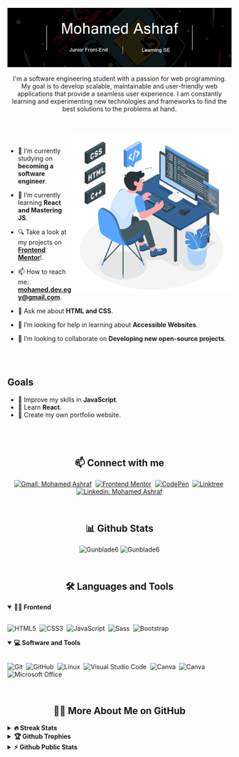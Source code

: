 <!-- Banner-->

![Personal Profile Banner](./assets/cover2.png)

<p align="center">
I'm a software engineering student with a passion for web programming. My goal is to develop scalable, maintainable and user-friendly web applications that provide a seamless user experience. I am constantly learning and experimenting new technologies and frameworks to find the best solutions to the problems at hand. 
</p>

##

<br>
<!---
- Web illustrations by Storyset ( https://storyset.com/web )
--->
<img align="right" alt="GIF" src="./assets/programming-animate.svg" width="360px"/>


<br>


- 🔭 I’m currently studying on **becoming a software engineer**.

- 🌱 I’m currently learning **React and Mastering JS**.

- 🔍 Take a look at my projects on [**Frontend Mentor**](https://www.frontendmentor.io/profile/midoashraf010)!.

- 📫 How to reach me: **mohamed.dev.egy@gmail.com**.

- 💬 Ask me about **HTML and CSS**.

- 🤝 I’m looking for help in learning about **Accessible Websites**.

- 👯 I’m looking to collaborate on **Developing new open-source projects**.


<br>
<br>

## Goals

- 📖 Improve my skills in **JavaScript**.
- 📖 Learn **React**.
- 📖 Create my own portfolio website.

#

<br>
<h2 align="center">📫 Connect with me</h2>

<div align = "center">
  
[![Gmail: Mohamed Ashraf](https://img.shields.io/badge/-gmail-red?style=for-the-badge&logo=Gmail&logoColor=white&link=mailto:mohamed.dev.egy@gmail.com)](mailto:mohamed.dev.egy@gmail.com)&nbsp;
[![Frontend Mentor](https://img.shields.io/badge/-Frontend%20Mentor-5F3DC4?style=for-the-badge&logo=FrontendMentor&logoColor=white&link=https://www.frontendmentor.io/profile/midoashraf010)](https://www.frontendmentor.io/profile/midoashraf010)&nbsp;
[![CodePen](https://img.shields.io/badge/-CodePen-000000?style=for-the-badge&logo=CodePen&logoColor=white&link=https://codepen.io/gunblade6)](https://codepen.io/gunblade6)&nbsp;
[![Linktree](https://img.shields.io/badge/-Linktree-39e09b?&style=for-the-badge&logo=linktree&logoColor=white&link=https://linktr.ee/gunblade6)](https://linktr.ee/gunblade6)&nbsp;
[![Linkedin: Mohamed Ashraf](https://img.shields.io/badge/-linkedin-blue?style=for-the-badge&logo=Linkedin&logoColor=white&link=https://www.linkedin.com/in/mohamed-ashraf-142659246/)](https://www.linkedin.com/in/mohamed-ashraf-142659246/)

</div>

<br>
<h2 align="center">📊 Github Stats</h2>

<div align = "center">

<p align="center">
<img src="https://github-readme-stats.vercel.app/api?username=gunblade6&show_icons=true&theme=radical&count_private=true" alt="Gunblade6" width="420"/>&nbsp;<img src="https://github-readme-stats.vercel.app/api/top-langs/?username=gunblade6&layout=compact&theme=radical" alt="Gunblade6" height="165">
</p>

</div>
<br>

<h2 align="center">🛠️ Languages and Tools</h2>

<!-- <div align="center"> -->
<details open>
<summary><b>🏄‍♂️ Frontend</b></summary>
<br>
  
![HTML5](https://img.shields.io/badge/-HTML5-E34F26?style=for-the-badge&logo=html5&logoColor=white)&nbsp;
![CSS3](https://img.shields.io/badge/-CSS3-1572B6?style=for-the-badge&logo=css3)&nbsp;
![JavaScript](https://img.shields.io/badge/-JavaScript-black?style=for-the-badge&logo=javascript)&nbsp;
![Sass](https://img.shields.io/badge/-Sass-CC6699?style=for-the-badge&logo=sass&logoColor=white)&nbsp;
![Bootstrap](https://img.shields.io/badge/-Bootstrap-563D7C?style=for-the-badge&logo=bootstrap)&nbsp;
</details>

<!-- <details open>
<summary><b>🧰 Backend</b></summary>
<br>

![C#](https://img.shields.io/badge/-C%23-239120?style=for-the-badge&logo=c-sharp&logoColor=white)&nbsp;
![Node.js](https://img.shields.io/badge/-Node.js-black?style=for-the-badge&logo=Node.js)&nbsp;
![Express](https://img.shields.io/badge/-Express.js-404D59?style=for-the-badge)&nbsp;
</details> -->

<!-- <details open>
<summary><b>🗄️ Database</b></summary>
<br>

![MongoDB](https://img.shields.io/badge/-MongoDB-black?style=for-the-badge&logo=mongodb)&nbsp;
![SQL Server](https://img.shields.io/badge/-SQL%20Server-CC2927?style=for-the-badge&logo=microsoft-sql-server&logoColor=white)&nbsp;
![MySQL](https://img.shields.io/badge/-MySQL-black?style=for-the-badge&logo=mysql)&nbsp;
![Oracle 12c](https://img.shields.io/badge/-Oracle%2012c-F80000?style=for-the-badge&logo=oracle&logoColor=white)&nbsp;
</details> -->

<details open>
<summary><b>💻 Software and Tools</b></summary>
<br>

![Git](https://img.shields.io/badge/-Git-black?style=for-the-badge&logo=git)&nbsp;
![GitHub](https://img.shields.io/badge/-GitHub-181717?style=for-the-badge&logo=github)&nbsp;
![Linux](https://img.shields.io/badge/-Linux-black?style=for-the-badge&logo=linux)&nbsp;
![Visual Studio Code](https://img.shields.io/badge/-Visual%20Studio%20Code-007ACC?style=for-the-badge&&logo=visual-studio-code&logoColor=white)&nbsp;
![Canva](https://img.shields.io/badge/-Canva-00C4CC?style=for-the-badge&logo=canva&logoColor=white)&nbsp;
![Canva](https://img.shields.io/badge/-Photoshop-0000CC?style=for-the-badge&logo=photoshop&logoColor=white)&nbsp;
![Microsoft Office](https://img.shields.io/badge/-Microsoft%20Office-D83B01?style=for-the-badge&logo=microsoft-office&logoColor=white)&nbsp;
</details>

<!-- </div> -->


<br>

<h2 align="center">👨‍💻 More About Me on GitHub</h2>


<details>
<summary><b>🔥 Streak Stats</b></summary>
<br>
<p align="center">
<img src="http://github-readme-streak-stats.herokuapp.com?user=gunblade6&theme=radical&hide_border=true" alt="Gunblade6" width="420"/>
</p>
</details>

<details>
<summary><b>🏆 Github Trophies</b></summary>
<br>
<p align="center">
<img src="https://github-profile-trophy.vercel.app/?username=gunblade6&theme=radical&no-frame=true&no-bg=true" alt="Gunblade6" />
</p>
</details>
<!--
<details>
<summary><b>📚 Projects</b></summary>
<br>
<p align="left">
<a href="https://github.com/MelvinAguilar/TravelGo"><img width="320" src="https://github-readme-stats.vercel.app/api/pin/?username=MelvinAguilar&repo=TravelGo&theme=react&bg_color=161B22&title_color=58A6FF&hide_border=true&icon_color=F8D866&show_icons=false&show_description=false" alt="TravelGo"></a>
<a href="https://github.com/MelvinAguilar/portafolio-desarrollo-web"><img width="320" src="https://github-readme-stats.vercel.app/api/pin/?username=MelvinAguilar&repo=portafolio-desarrollo-web&theme=react&bg_color=161B22&title_color=58A6FF&hide_border=true&icon_color=F8D866&show_icons=false&show_description=false" alt="portafolio-desarrollo-web"></a>
<a href="https://github.com/MelvinAguilar/advice-generator-app"><img width="320" src="https://github-readme-stats.vercel.app/api/pin/?username=MelvinAguilar&repo=advice-generator-app&theme=react&bg_color=161B22&title_color=58A6FF&hide_border=true&icon_color=F8D866&show_icons=false&show_description=false" alt="advice-generator-app"></a>
<a href="https://github.com/MelvinAguilar/database-learning"><img width="320" src="https://github-readme-stats.vercel.app/api/pin/?username=MelvinAguilar&repo=database-learning&theme=react&bg_color=161B22&title_color=58A6FF&hide_border=true&icon_color=F8D866&show_icons=false&show_description=false" alt="database-learning"></a>
<a href="https://github.com/MelvinAguilar/interactive-rating-component"><img width="320" src="https://github-readme-stats.vercel.app/api/pin/?username=MelvinAguilar&repo=interactive-rating-component&theme=react&bg_color=161B22&title_color=58A6FF&hide_border=true&icon_color=F8D866&show_icons=false&show_description=false" alt="interactive-rating-component"></a>
<a href="https://github.com/MelvinAguilar/huddle-landing-page-with-alternating-feature-blocks"><img width="320" src="https://github-readme-stats.vercel.app/api/pin/?username=MelvinAguilar&repo=huddle-landing-page-with-alternating-feature-blocks&theme=react&bg_color=161B22&title_color=58A6FF&hide_border=true&icon_color=F8D866&show_icons=false&show_description=false" alt="huddle-landing-page-with-alternating-feature-blocks"></a>
</p>
</details>
-->
<details>
<summary><b>⚡ Github Public Stats</b></summary>
<br>
<p align="center">
<img src="https://github-readme-stats.vercel.app/api?username=gunblade6&show_icons=true&theme=radical&count_private=true" alt="Gunblade6" width="420"/>&nbsp;<img src="https://github-readme-stats.vercel.app/api/top-langs/?username=gunblade6&layout=compact&theme=radical" alt="Gunblade6" height="165">
</p>
<img src="https://visitor-badge.glitch.me/badge?page_id=gunblade6.gunblade6">
</details>

